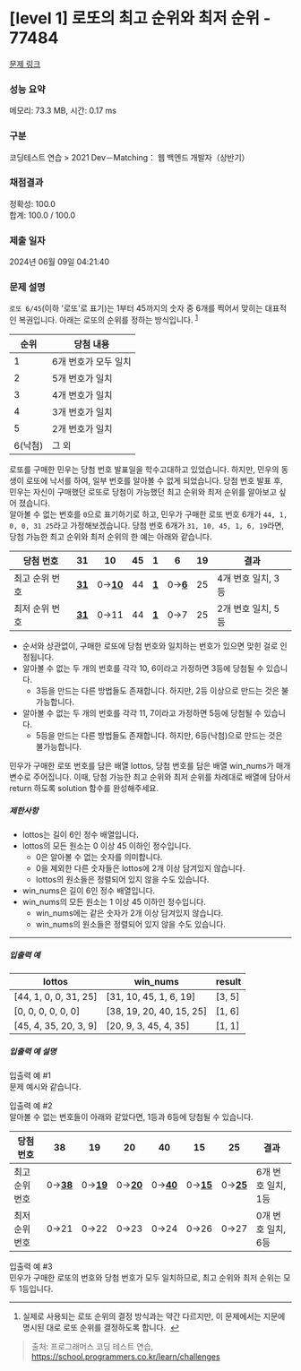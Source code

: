 # [level 1] 로또의 최고 순위와 최저 순위 - 77484 

[문제 링크](https://school.programmers.co.kr/learn/courses/30/lessons/77484) 

### 성능 요약

메모리: 73.3 MB, 시간: 0.17 ms

### 구분

코딩테스트 연습 > 2021 Dev－Matching： 웹 백엔드 개발자（상반기）

### 채점결과

정확성: 100.0<br/>합계: 100.0 / 100.0

### 제출 일자

2024년 06월 09일 04:21:40

### 문제 설명

<p style="user-select: auto !important;"><code style="user-select: auto !important;">로또 6/45</code>(이하 '로또'로 표기)는 1부터 45까지의 숫자 중 6개를 찍어서 맞히는 대표적인 복권입니다. 아래는 로또의 순위를 정하는 방식입니다. <sup id="fnref1" style="user-select: auto !important;"><a href="#fn1" style="user-select: auto !important;">1</a></sup></p>
<table class="table" style="user-select: auto !important;">
        <thead style="user-select: auto !important;"><tr style="user-select: auto !important;">
<th style="user-select: auto !important;">순위</th>
<th style="user-select: auto !important;">당첨 내용</th>
</tr>
</thead>
        <tbody style="user-select: auto !important;"><tr style="user-select: auto !important;">
<td style="user-select: auto !important;">1</td>
<td style="user-select: auto !important;">6개 번호가 모두 일치</td>
</tr>
<tr style="user-select: auto !important;">
<td style="user-select: auto !important;">2</td>
<td style="user-select: auto !important;">5개 번호가 일치</td>
</tr>
<tr style="user-select: auto !important;">
<td style="user-select: auto !important;">3</td>
<td style="user-select: auto !important;">4개 번호가 일치</td>
</tr>
<tr style="user-select: auto !important;">
<td style="user-select: auto !important;">4</td>
<td style="user-select: auto !important;">3개 번호가 일치</td>
</tr>
<tr style="user-select: auto !important;">
<td style="user-select: auto !important;">5</td>
<td style="user-select: auto !important;">2개 번호가 일치</td>
</tr>
<tr style="user-select: auto !important;">
<td style="user-select: auto !important;">6(낙첨)</td>
<td style="user-select: auto !important;">그 외</td>
</tr>
</tbody>
      </table>
<p style="user-select: auto !important;">로또를 구매한 민우는 당첨 번호 발표일을 학수고대하고 있었습니다. 하지만, 민우의 동생이 로또에 낙서를 하여, 일부 번호를 알아볼 수 없게 되었습니다. 당첨 번호 발표 후, 민우는 자신이 구매했던 로또로 당첨이 가능했던 최고 순위와 최저 순위를 알아보고 싶어 졌습니다. <br style="user-select: auto !important;">
알아볼 수 없는 번호를 <code style="user-select: auto !important;">0</code>으로 표기하기로 하고, 민우가 구매한 로또 번호 6개가 <code style="user-select: auto !important;">44, 1, 0, 0, 31 25</code>라고 가정해보겠습니다. 당첨 번호 6개가 <code style="user-select: auto !important;">31, 10, 45, 1, 6, 19</code>라면, 당첨 가능한 최고 순위와 최저 순위의 한 예는 아래와 같습니다.</p>
<table class="table" style="user-select: auto !important;">
        <thead style="user-select: auto !important;"><tr style="user-select: auto !important;">
<th style="user-select: auto !important;">당첨 번호</th>
<th style="user-select: auto !important;">31</th>
<th style="user-select: auto !important;">10</th>
<th style="user-select: auto !important;">45</th>
<th style="user-select: auto !important;">1</th>
<th style="user-select: auto !important;">6</th>
<th style="user-select: auto !important;">19</th>
<th style="user-select: auto !important;">결과</th>
</tr>
</thead>
        <tbody style="user-select: auto !important;"><tr style="user-select: auto !important;">
<td style="user-select: auto !important;">최고 순위 번호</td>
<td style="user-select: auto !important;"><u style="user-select: auto !important;"><strong style="user-select: auto !important;">31</strong></u></td>
<td style="user-select: auto !important;">0→<u style="user-select: auto !important;"><strong style="user-select: auto !important;">10</strong></u></td>
<td style="user-select: auto !important;">44</td>
<td style="user-select: auto !important;"><u style="user-select: auto !important;"><strong style="user-select: auto !important;">1</strong></u></td>
<td style="user-select: auto !important;">0→<u style="user-select: auto !important;"><strong style="user-select: auto !important;">6</strong></u></td>
<td style="user-select: auto !important;">25</td>
<td style="user-select: auto !important;">4개 번호 일치, 3등</td>
</tr>
<tr style="user-select: auto !important;">
<td style="user-select: auto !important;">최저 순위 번호</td>
<td style="user-select: auto !important;"><u style="user-select: auto !important;"><strong style="user-select: auto !important;">31</strong></u></td>
<td style="user-select: auto !important;">0→11</td>
<td style="user-select: auto !important;">44</td>
<td style="user-select: auto !important;"><u style="user-select: auto !important;"><strong style="user-select: auto !important;">1</strong></u></td>
<td style="user-select: auto !important;">0→7</td>
<td style="user-select: auto !important;">25</td>
<td style="user-select: auto !important;">2개 번호 일치, 5등</td>
</tr>
</tbody>
      </table>
<ul style="user-select: auto !important;">
<li style="user-select: auto !important;">순서와 상관없이, 구매한 로또에 당첨 번호와 일치하는 번호가 있으면 맞힌 걸로 인정됩니다. </li>
<li style="user-select: auto !important;">알아볼 수 없는 두 개의 번호를 각각 10, 6이라고 가정하면 3등에 당첨될 수 있습니다. 

<ul style="user-select: auto !important;">
<li style="user-select: auto !important;">3등을 만드는 다른 방법들도 존재합니다. 하지만, 2등 이상으로 만드는 것은 불가능합니다. </li>
</ul></li>
<li style="user-select: auto !important;">알아볼 수 없는 두 개의 번호를 각각 11, 7이라고 가정하면 5등에 당첨될 수 있습니다. 

<ul style="user-select: auto !important;">
<li style="user-select: auto !important;">5등을 만드는 다른 방법들도 존재합니다. 하지만, 6등(낙첨)으로 만드는 것은 불가능합니다.</li>
</ul></li>
</ul>

<p style="user-select: auto !important;">민우가 구매한 로또 번호를 담은 배열 lottos, 당첨 번호를 담은 배열 win_nums가 매개변수로 주어집니다. 이때, 당첨 가능한 최고 순위와 최저 순위를 차례대로 배열에 담아서 return 하도록 solution 함수를 완성해주세요. </p>

<h5 style="user-select: auto !important;">제한사항</h5>

<ul style="user-select: auto !important;">
<li style="user-select: auto !important;">lottos는 길이 6인 정수 배열입니다.</li>
<li style="user-select: auto !important;">lottos의 모든 원소는 0 이상 45 이하인 정수입니다.

<ul style="user-select: auto !important;">
<li style="user-select: auto !important;">0은 알아볼 수 없는 숫자를 의미합니다.</li>
<li style="user-select: auto !important;">0을 제외한 다른 숫자들은 lottos에 2개 이상 담겨있지 않습니다.</li>
<li style="user-select: auto !important;">lottos의 원소들은 정렬되어 있지 않을 수도 있습니다.</li>
</ul></li>
<li style="user-select: auto !important;">win_nums은 길이 6인 정수 배열입니다.</li>
<li style="user-select: auto !important;">win_nums의 모든 원소는 1 이상 45 이하인 정수입니다.

<ul style="user-select: auto !important;">
<li style="user-select: auto !important;">win_nums에는 같은 숫자가 2개 이상 담겨있지 않습니다.</li>
<li style="user-select: auto !important;">win_nums의 원소들은 정렬되어 있지 않을 수도 있습니다.</li>
</ul></li>
</ul>

<hr style="user-select: auto !important;">

<h5 style="user-select: auto !important;">입출력 예</h5>
<table class="table" style="user-select: auto !important;">
        <thead style="user-select: auto !important;"><tr style="user-select: auto !important;">
<th style="user-select: auto !important;">lottos</th>
<th style="user-select: auto !important;">win_nums</th>
<th style="user-select: auto !important;">result</th>
</tr>
</thead>
        <tbody style="user-select: auto !important;"><tr style="user-select: auto !important;">
<td style="user-select: auto !important;">[44, 1, 0, 0, 31, 25]</td>
<td style="user-select: auto !important;">[31, 10, 45, 1, 6, 19]</td>
<td style="user-select: auto !important;">[3, 5]</td>
</tr>
<tr style="user-select: auto !important;">
<td style="user-select: auto !important;">[0, 0, 0, 0, 0, 0]</td>
<td style="user-select: auto !important;">[38, 19, 20, 40, 15, 25]</td>
<td style="user-select: auto !important;">[1, 6]</td>
</tr>
<tr style="user-select: auto !important;">
<td style="user-select: auto !important;">[45, 4, 35, 20, 3, 9]</td>
<td style="user-select: auto !important;">[20, 9, 3, 45, 4, 35]</td>
<td style="user-select: auto !important;">[1, 1]</td>
</tr>
</tbody>
      </table>
<h5 style="user-select: auto !important;">입출력 예 설명</h5>

<p style="user-select: auto !important;">입출력 예 #1<br style="user-select: auto !important;">
문제 예시와 같습니다.</p>

<p style="user-select: auto !important;">입출력 예 #2<br style="user-select: auto !important;">
알아볼 수 없는 번호들이 아래와 같았다면, 1등과 6등에 당첨될 수 있습니다. </p>
<table class="table" style="user-select: auto !important;">
        <thead style="user-select: auto !important;"><tr style="user-select: auto !important;">
<th style="user-select: auto !important;">당첨 번호</th>
<th style="user-select: auto !important;">38</th>
<th style="user-select: auto !important;">19</th>
<th style="user-select: auto !important;">20</th>
<th style="user-select: auto !important;">40</th>
<th style="user-select: auto !important;">15</th>
<th style="user-select: auto !important;">25</th>
<th style="user-select: auto !important;">결과</th>
</tr>
</thead>
        <tbody style="user-select: auto !important;"><tr style="user-select: auto !important;">
<td style="user-select: auto !important;">최고 순위 번호</td>
<td style="user-select: auto !important;">0→<u style="user-select: auto !important;"><strong style="user-select: auto !important;">38</strong></u></td>
<td style="user-select: auto !important;">0→<u style="user-select: auto !important;"><strong style="user-select: auto !important;">19</strong></u></td>
<td style="user-select: auto !important;">0→<u style="user-select: auto !important;"><strong style="user-select: auto !important;">20</strong></u></td>
<td style="user-select: auto !important;">0→<u style="user-select: auto !important;"><strong style="user-select: auto !important;">40</strong></u></td>
<td style="user-select: auto !important;">0→<u style="user-select: auto !important;"><strong style="user-select: auto !important;">15</strong></u></td>
<td style="user-select: auto !important;">0→<u style="user-select: auto !important;"><strong style="user-select: auto !important;">25</strong></u></td>
<td style="user-select: auto !important;">6개 번호 일치, 1등</td>
</tr>
<tr style="user-select: auto !important;">
<td style="user-select: auto !important;">최저 순위 번호</td>
<td style="user-select: auto !important;">0→21</td>
<td style="user-select: auto !important;">0→22</td>
<td style="user-select: auto !important;">0→23</td>
<td style="user-select: auto !important;">0→24</td>
<td style="user-select: auto !important;">0→26</td>
<td style="user-select: auto !important;">0→27</td>
<td style="user-select: auto !important;">0개 번호 일치, 6등</td>
</tr>
</tbody>
      </table>
<p style="user-select: auto !important;">입출력 예 #3<br style="user-select: auto !important;">
민우가 구매한 로또의 번호와 당첨 번호가 모두 일치하므로, 최고 순위와 최저 순위는 모두 1등입니다. </p>

<div class="footnotes" style="user-select: auto !important;">
<hr style="user-select: auto !important;">
<ol style="user-select: auto !important;">

<li id="fn1" style="user-select: auto !important;">
<p style="user-select: auto !important;">실제로 사용되는 로또 순위의 결정 방식과는 약간 다르지만, 이 문제에서는 지문에 명시된 대로 로또 순위를 결정하도록 합니다. &nbsp;<a href="#fnref1" style="user-select: auto !important;">↩</a></p>
</li>

</ol>
</div>


> 출처: 프로그래머스 코딩 테스트 연습, https://school.programmers.co.kr/learn/challenges